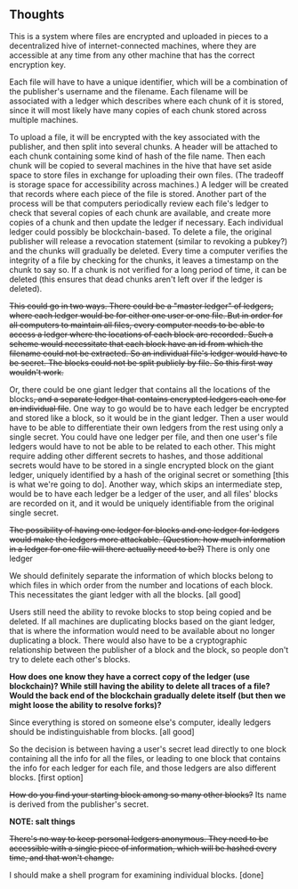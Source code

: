 ## Thoughts

This is a system where files are encrypted and uploaded in pieces to a decentralized hive of internet-connected machines, where they are accessible at any time from any other machine that has the correct encryption key.

Each file will have to have a unique identifier, which will be a combination of the publisher's username and the filename. Each filename will be associated with a ledger which describes where each chunk of it is stored, since it will most likely have many copies of each chunk stored across multiple machines.

To upload a file, it will be encrypted with the key associated with the publisher, and then split into several chunks. A header will be attached to each chunk containing some kind of hash of the file name. Then each chunk will be copied to several machines in the hive that have set aside space to store files in exchange for uploading their own files. (The tradeoff is storage space for accessibility across machines.) A ledger will be created that records where each piece of the file is stored. Another part of the process will be that computers periodically review each file's ledger to check that several copies of each chunk are available, and create more copies of a chunk and then update the ledger if necessary. Each individual ledger could possibly be blockchain-based. To delete a file, the original publisher will release a revocation statement (similar to revoking a pubkey?) and the chunks will gradually be deleted. Every time a computer verifies the integrity of a file by checking for the chunks, it leaves a timestamp on the chunk to say so. If a chunk is not verified for a long period of time, it can be deleted (this ensures that dead chunks aren't left over if the ledger is deleted).


~~This could go in two ways. There could be a "master ledger" of ledgers, where each ledger would be for either one user or one file. But in order for all computers to maintain all files, every computer needs to be able to access a ledger where the locations of each block are recorded. Such a scheme would necessitate that each block have an id from which the filename could not be extracted. So an individual file's ledger would have to be secret. The blocks could not be split publicly by file. So this first way wouldn't work.~~

Or, there could be one giant ledger that contains all the locations of the blocks~~, and a separate ledger that contains encrypted ledgers each one for an individual file~~. One way to go would be to have each ledger be encrypted and stored like a block, so it would be in the giant ledger. Then a user would have to be able to differentiate their own ledgers from the rest using only a single secret. You could have one ledger per file, and then one user's file ledgers would have to not be able to be related to each other. This might require adding other different secrets to hashes, and those additional secrets would have to be stored in a single encrypted block on the giant ledger, uniquely identified by a hash of the original secret or something [this is what we're going to do]. Another way, which skips an intermediate step, would be to have each ledger be a ledger of the user, and all files' blocks are recorded on it, and it would be uniquely identifiable from the original single secret. 

~~The possibility of having one ledger for blocks and one ledger for ledgers would make the ledgers more attackable. (Question: how much information in a ledger for one file will there actually need to be?)~~ There is only one ledger

We should definitely separate the information of which blocks belong to which files in which order from the number and locations of each block. This necessitates the giant ledger with all the blocks. [all good]

Users still need the ability to revoke blocks to stop being copied and be deleted. If all machines are duplicating blocks based on the giant ledger, that is where the information would need to be available about no longer duplicating a block. There would also have to be a cryptographic relationship between the publisher of a block and the block, so people don't try to delete each other's blocks.

**How does one know they have a correct copy of the ledger (use blockchain)? While still having the ability to delete all traces of a file? Would the back end of the blockchain gradually delete itself (but then we might loose the ability to resolve forks)?**

Since everything is stored on someone else's computer, ideally ledgers should be indistinguishable from blocks. [all good]

So the decision is between having a user's secret lead directly to one block containing all the info for all the files, or leading to one block that contains the info for each ledger for each file, and those ledgers are also different blocks. [first option]

~~How do you find your starting block among so many other blocks?~~ Its name is derived from the publisher's secret.

**NOTE: salt things**

~~There's no way to keep personal ledgers anonymous. They need to be accessible with a single piece of information, which will be hashed every time, and that won't change.~~ 

I should make a shell program for examining individual blocks. [done]
